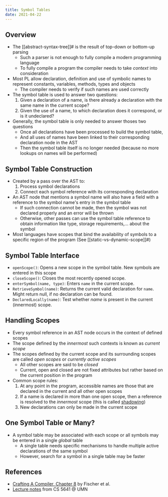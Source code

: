 ```yaml
---
title: Symbol Tables
date: 2021-04-22
---
```


## Overview

- The [[abstract-syntax-tree]]# is the result of top-down or bottom-up parsing
  - Such a parser is not enough to fully compile a modern programming language
  - To fully compile a program the compiler needs to take _context_ into consideration
- Most PL allow declaration, definition and use of symbolic names to represent constants, variables, methods, types and objects
  - The compiler needs to verify if such names are used correctly
- The symbol table is used to answer two questions:
  1. Given a declaration of a name, is there already a declaration with the same name in the current scope?
  2. Given the use of a name, to which declaration does it correspond, or is it undeclared?
- Generally, the symbol table is only needed to answer thoses two questions
  - Once all declarations have been processed to build the symbol table,
  - And all uses of names have been linked to their corresponding declaration node in the AST
  - Then the symbol table itself is no longer needed (because no more lookups on names will be performed)

## Symbol Table Construction

- Created by a pass over the AST to:
  1. Process symbol declarations
  2. Connect each symbol reference with its corresponding declaration
- An AST node that mentions a symbol name will also have a field with a reference to the symbol name's entry in the symbol table
  - If such connection cannot be made, then the symbol was not declared properly and an error will be thrown
  - Otherwise, other passes can use the symbol table reference to obtain information like type, storage requirements,... about the symbol
- Most languages have scopes that bind the availability of symbols to a specific region of the program (See [[static-vs-dynamic-scope]]#)

## Symbol Table Interface

- `openScope()`: Opens a new scope in the symbol table. New symbols are entered in this scope
- `closeScope()`: Closes the most recently opened scope.
- `enterSymbol(name, type)`: Enters `name` in the current scope.
- `RetrieveSymbol(name)`: Returns the current valid declaration for `name`. Might return null, if no declaration can be found.
- `DeclaredLocally(name)`: Test whether _name_ is present in the current (innermost) scope.

## Handling Scopes

- Every symbol reference in an AST node occurs in the context of defined scopes
- The scope defined by the _innermost_ such contexts is known as _current scope_
- The scopes defined by the current scope and its surrounding scopes are called _open scopes_ or _currently active scopes_
  - All other scopes are said to be _closed_
  - Current, open and closed are not fixed attributes but rather based on the current position in the program
- Common scope rules:
  1.  At any point in the program, accessible names are those that are declared in the current and all other open scopes
  2.  If a name is declared in more than one open scope, then a reference is resolved to the _innermost_ scope (this is called [shadowing](https://en.wikipedia.org/wiki/Variable_shadowing))
  3.  New declarations can only be made in the current scope

## One Symbol Table or Many?

- A symbol table may be associated with each scope or all symbols may be entered in a single _global_ table
  - A single table needs specific mechanisms to handle multiple active declarations of the same symbol
  - However, search for a symbol in a single table may be faster

## References

- [Crafting A Compiler, Chapter 8](https://www.goodreads.com/book/show/6152082-crafting-a-compiler) by Fischer et al.
- [Lecture notes](https://www.d.umn.edu/~rmaclin/cs5641/Notes/L15_SymbolTable.pdf) from CS 5641 @ UMN
